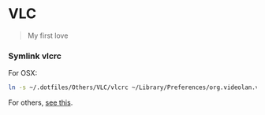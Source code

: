 
VLC
===

> My first love


### Symlink vlcrc

For OSX:

```bash
ln -s ~/.dotfiles/Others/VLC/vlcrc ~/Library/Preferences/org.videolan.vlc/vlcrc
```

For others, [see this](http://superuser.com/a/599305/214953).

